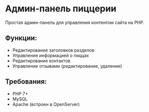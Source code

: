 # Админ-панель пиццерии

Простая админ-панель для управления контентом сайта на PHP.

## Функции:
- Редактирование заголовков разделов
- Управление информацией о пиццах
- Редактирование контактов
- Управление отзывами (редактирование, удаление)

## Требования:
- PHP 7+
- MySQL
- Apache (встроен в OpenServer)

